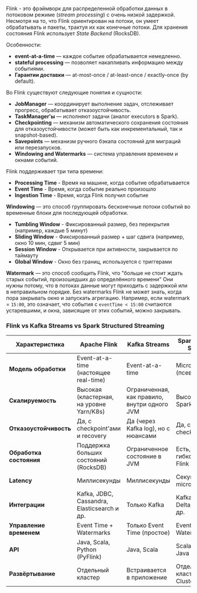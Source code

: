 Flink - это фрэймворк для распределенной обработки данных в потоковом режиме (*stream processing*) с очень низкой задержкой. Несмотря на то, что Flink ориентирован на потоки, он умеет обрабатывать и пакеты, трактуя их как конечные потоки. Для хранения состояния Flink использует *State Backend* (RocksDB).

Особенности:
- **event-at-a-time** — каждое событие обрабатывается немедленно.
- **stateful processing** — позволяет накапливать информацию между событиями.
- **Гарантии доставки** — at-most-once / at-least-once / exactly-once (by default).

Во Flink существуют следующие понятия и сущности:
- **JobManager** — координирует выполнение задач, отслеживает прогресс, обрабатывает отказоустойчивость.
- **TaskManager'ы** — исполняют задачи (аналог executors в Spark).
- **Checkpointing** — механизм автоматического сохранения состояния для отказоустойчивости (может быть как инкрементальный, так и snapshot-based).
- **Savepoints** — механизм ручного бэкапа состояний для миграций или перезапусков. 
- **Windowing and Watermarks** — система управления временем и окнами событий.

Flink поддерживает три типа времени:
- **Processing Time** - Время на машине, когда событие обрабатывается
- **Event Time** - Время, когда событие реально произошло
- **Ingestion Time** - Время, когда Flink получил событие

**Windowing** — это способ группировать бесконечные потоки событий во временные блоки для последующей обработки.
- **Tumbling Window** - Фиксированный размер, без перекрытия (например, каждые 5 минут)
- **Sliding Window** - Фиксированный размер + шаг сдвига (например, окно 10 мин, сдвиг 5 мин)
- **Session Window** - Открывается при активности, закрывается по таймауту
- **Global Window** - Окно без границ, используется с триггерами

**Watermark** — это способ сообщить Flink, что "больше не стоит ждать старых событий, произошедших до определённого времени" Они нужны потому, что в потоках данные могут приходить с задержкой или в неправильном порядке. Без watermarks Flink не может знать, когда пора закрывать окно и запускать агрегацию. Например, если watermark = `15:00`, это означает, что события с `eventTime < 15:00` считаются устаревшими, и окна, зависящие от этих событий, можно закрывать.

### Flink vs Kafka Streams vs Spark Structured Streaming

| Характеристика          | **Apache Flink**                            | **Kafka Streams**                            | **Spark Structured Streaming**     |
| ----------------------- | ------------------------------------------- | -------------------------------------------- | ---------------------------------- |
| **Модель обработки**    | Event-at-a-time (настоящее real-time)       | Event-at-a-time                              | Micro-batching (псевдореалтайм)    |
| **Скалируемость**       | Высокая (кластерная, на уровне Yarn/K8s)    | Ограниченная, как правило, внутри одного JVM | Высокая (через Spark Cluster)      |
| **Отказоустойчивость**  | Да, с checkpoint'ами и recovery             | Да (через Kafka log), но с нюансами          | Да, с checkpoint'ами               |
| **Обработка состояния** | Поддержка больших состояний (RocksDB)       | Ограниченное состояние в JVM                 | Есть, но менее гибкое, чем у Flink |
| **Latency**             | Миллисекунды                                | Миллисекунды                                 | Секунды (из-за micro-batch)        |
| **Интеграции**          | Kafka, JDBC, Cassandra, Elasticsearch и др. | Только Kafka                                 | Kafka, JDBC, Delta, Hadoop и др.   |
| **Управление временем** | Event Time + Watermarks                     | Только Event Time (простое)                  | Event Time + Watermarks            |
| **API**                 | Java, Scala, Python (PyFlink)               | Java, Scala                                  | Scala, Python, Java                |
| **Развёртывание**       | Отдельный кластер                           | Встраивается в приложение                    | Отдельный кластер (Spark Cluster)  |
